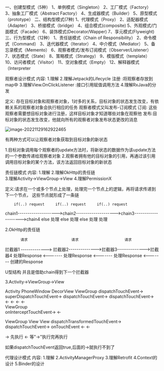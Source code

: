 一、创建型模式（5种）
1、单例模式（Singleton）
2、工厂模式（Factory）
3、抽象工厂模式（Abstract Factory）
4、生成器模式（Builder）
5、原型模式（prototype）
二、结构型模式(7种)
1、代理模式（Proxy）
2、适配器模式（Adapter）
3、桥接模式（bridge）
4、组合模式(composite)
5、外观模式/门面模式（Facade）
6、装饰模式(Decorator/Wapper)
7、享元模式(Flyweight)
三、行为型模式（12种）
1、责任链模式（Chain of Responsibility）
2、命令模式（Command）
3、迭代器模式（Iterator）
4、中介模式（Mediator）
5、备忘录模式（Memento）
6、观察者模式/发布订阅模式（Observer/Listener）
7、状态模式（State）
8、策略模式（Strategy）
9、模版模式（template）
10、访问者模式（Visitor）
11、空对象模式（Empty）
12、解释器模式（Interpreter

观察者设计模式
内容:
1.理解
2.理解Jetpack的Lifecycle 注册  :将观察者存放到map中
3.理解View.OnClickListener  :接口引用赋值调用方法
4.理解RxJava的分发

定义:
存在目标对象和观察者对象，1对多的关系，目标对象的状态发生改变，有依赖关系的观察者对象会执行相应的任务
观察者模式又叫发布-订阅模式
订阅: 这些观察者需要想目标对象进行注册，这样目标对象才知道哪些对象在观察他
发布:目标对象的状态发生改变，他就向所有的观察者对象发布状态更改的消息

![image-20221129162922465](C:\Users\wislie\AppData\Roaming\Typora\typora-user-images\image-20221129162922465.png)

有两种方式可以让观察者对象获取到目标对象的新状态

1.目标对象调用每个观察者的update方法时，将新状态的数据作为该update方法的一个参数传递给观察者对象
2.观察者拥有他的目标对象的引用，再通过该引用调用目标对象的某个方法，该方法返回目标对象的新状态

责任链模式
内容:
1.理解
2.理解OkHttp的责任链  
3.理解Activity->ViewGroup->View
4.理解PermissionX

定义:请求在一个或多个节点上处理，处理完一个节点上的逻辑，再将请求传递到下一个节点， 这些节点就形成了一条链

        if(..) request     if(..) request     if(..) request
chain1-------------------->chain2-------------------->chain3-------------------->chain4
else 处理         			  else 处理         			  else 处理           			 处理

2.OkHttp的责任链 

           请求                    请求                     请求
拦截器1 ------------->  拦截器2-------------->拦截器3-------------->拦截器4
处理Response <------- 处理Response <------- 处理Response <-------  创建的Response  

U型结构
并且是借助chain得到下一个拦截器

3.Activity->ViewGroup->View
                        
Activity                PhoneWindow                  DecorView             ViewGroup
dispatchTouchEvent->     superDispatchTouchEvent->    dispatchTouchEvent->  dispatchTouchEvent->
                  <-                          <-                       <-                   <-   
ViewGroup                
onInterceptTouchEvent->
                     <-

ViewGroup                        View                 View
dispatchTransformedTouchEvent->  dispatchTouchEvent-> onTouchEvent
                             <-                    <-

-> 先执行
<- 等"->"执行完再执行

如果dispatchTouchEvent返回true,后面的->就执行不到了


代理设计模式
内容:
1.理解
2.ActivityManagerProxy
3.理解Retrofit
4.Context的设计
5.Binder的设计


